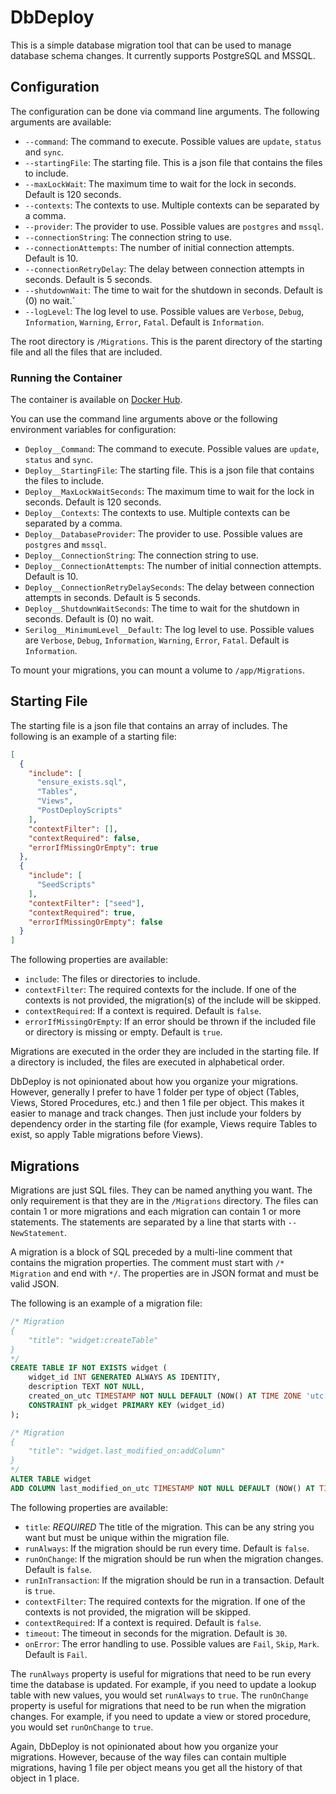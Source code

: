 # DbDeploy

This is a simple database migration tool that can be used to manage database schema changes.
It currently supports PostgreSQL and MSSQL.

## Configuration

The configuration can be done via command line arguments. The following arguments are available:

- `--command`: The command to execute. Possible values are `update`, `status` and `sync`.
- `--startingFile`: The starting file. This is a json file that contains the files to include.
- `--maxLockWait`: The maximum time to wait for the lock in seconds. Default is 120 seconds.
- `--contexts`: The contexts to use. Multiple contexts can be separated by a comma.
- `--provider`: The provider to use. Possible values are `postgres` and `mssql`.
- `--connectionString`: The connection string to use.
- `--connectionAttempts`: The number of initial connection attempts. Default is 10.
- `--connectionRetryDelay`: The delay between connection attempts in seconds. Default is 5 seconds.
- `--shutdownWait`: The time to wait for the shutdown in seconds. Default is (0) no wait.`
- `--logLevel`: The log level to use. Possible values are `Verbose`, `Debug`, `Information`, `Warning`, `Error`, `Fatal`. Default is `Information`.

The root directory is `/Migrations`. This is the parent directory of the starting file and all the files that are included.

### Running the Container

The container is available on [Docker Hub](https://hub.docker.com/r/abeseler/dbdeploy).

You can use the command line arguments above or the following environment variables for configuration:

- `Deploy__Command`: The command to execute. Possible values are `update`, `status` and `sync`.
- `Deploy__StartingFile`: The starting file. This is a json file that contains the files to include.
- `Deploy__MaxLockWaitSeconds`: The maximum time to wait for the lock in seconds. Default is 120 seconds.
- `Deploy__Contexts`: The contexts to use. Multiple contexts can be separated by a comma.
- `Deploy__DatabaseProvider`: The provider to use. Possible values are `postgres` and `mssql`.
- `Deploy__ConnectionString`: The connection string to use.
- `Deploy__ConnectionAttempts`: The number of initial connection attempts. Default is 10.
- `Deploy__ConnectionRetryDelaySeconds`: The delay between connection attempts in seconds. Default is 5 seconds.
- `Deploy__ShutdownWaitSeconds`: The time to wait for the shutdown in seconds. Default is (0) no wait.
- `Serilog__MinimumLevel__Default`: The log level to use. Possible values are `Verbose`, `Debug`, `Information`, `Warning`, `Error`, `Fatal`. Default is `Information`.

To mount your migrations, you can mount a volume to `/app/Migrations`.

## Starting File

The starting file is a json file that contains an array of includes. The following is an example of a starting file:
```json
[
  {
    "include": [
      "ensure_exists.sql",
      "Tables",
      "Views",
      "PostDeployScripts"
    ],
    "contextFilter": [],
    "contextRequired": false,
    "errorIfMissingOrEmpty": true
  },
  {
    "include": [
      "SeedScripts"
    ],
    "contextFilter": ["seed"],
    "contextRequired": true,
    "errorIfMissingOrEmpty": false
  }
]
```

The following properties are available:

- `include`: The files or directories to include.
- `contextFilter`: The required contexts for the include. If one of the contexts is not provided, the migration(s) of the include will be skipped.
- `contextRequired`: If a context is required. Default is `false`.
- `errorIfMissingOrEmpty`: If an error should be thrown if the included file or directory is missing or empty. Default is `true`.

Migrations are executed in the order they are included in the starting file. If a directory is included, the files are executed in alphabetical order.

DbDeploy is not opinionated about how you organize your migrations. However, generally I prefer to have 1 folder per type of object (Tables, Views, Stored Procedures, etc.) and then 1 file per object. This makes it easier to manage and track changes. Then just include your folders by dependency order in the starting file (for example, Views require Tables to exist, so apply Table migrations before Views).

## Migrations

Migrations are just SQL files. They can be named anything you want. The only requirement is that they are in the `/Migrations` directory. The files can contain 1 or more migrations and each migration can contain 1 or more statements. The statements are separated by a line that starts with `--NewStatement`.

A migration is a block of SQL preceded by a multi-line comment that contains the migration properties.
The comment must start with `/* Migration` and end with `*/`. The properties are in JSON format and must be valid JSON.

The following is an example of a migration file:
```sql
/* Migration
{
	"title": "widget:createTable"
}
*/
CREATE TABLE IF NOT EXISTS widget (
    widget_id INT GENERATED ALWAYS AS IDENTITY,
    description TEXT NOT NULL,
    created_on_utc TIMESTAMP NOT NULL DEFAULT (NOW() AT TIME ZONE 'utc')
    CONSTRAINT pk_widget PRIMARY KEY (widget_id)
);

/* Migration
{
    "title": "widget.last_modified_on:addColumn"
}
*/
ALTER TABLE widget
ADD COLUMN last_modified_on_utc TIMESTAMP NOT NULL DEFAULT (NOW() AT TIME ZONE 'utc');
```

The following properties are available:

- `title`: *REQUIRED* The title of the migration. This can be any string you want but must be unique within the migration file.
- `runAlways`: If the migration should be run every time. Default is `false`.
- `runOnChange`: If the migration should be run when the migration changes. Default is `false`.
- `runInTransaction`: If the migration should be run in a transaction. Default is `true`.
- `contextFilter`: The required contexts for the migration. If one of the contexts is not provided, the migration will be skipped.
- `contextRequired`: If a context is required. Default is `false`.
- `timeout`: The timeout in seconds for the migration. Default is `30`.
- `onError`: The error handling to use. Possible values are `Fail`, `Skip`, `Mark`. Default is `Fail`.

The `runAlways` property is useful for migrations that need to be run every time the database is updated. For example, if you need to update a lookup table with new values, you would set `runAlways` to `true`.
The `runOnChange` property is useful for migrations that need to be run when the migration changes. For example, if you need to update a view or stored procedure, you would set `runOnChange` to `true`.

Again, DbDeploy is not opinionated about how you organize your migrations. However, because of the way files can contain multiple migrations, having 1 file per object means you get all the history of that object in 1 place.
